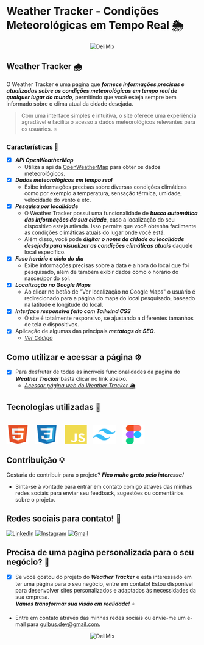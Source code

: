 
# Weather Tracker - Condições Meteorológicas em Tempo Real 🌦️

<p align="center">
  <img src="https://github.com/gui-bus/weatherTracker/blob/main/WeatherTracker.gif?raw=true" alt="DeliMix" width="800" />
</p>

## Weather Tracker 🌧️
O Weather Tracker é uma pagina que ***fornece informações precisas e atualizadas sobre as condições meteorológicas em tempo real de qualquer lugar do mundo***, permitindo que você esteja sempre bem informado sobre o clima atual da cidade desejada. 

> Com uma interface simples e intuitiva, o site oferece uma experiência agradável e facilita o acesso a dados meteorológicos relevantes para os usuários. :star:

### Características :dart:
- [x] ***API OpenWeatherMap***
	- Utiliza a api da [OpenWeatherMap](https://openweathermap.org/api) para obter os dados meteorológicos.
- [x] ***Dados meteorológicos em tempo real*** 
	-  Exibe informações precisas sobre diversas condições climáticas como por exemplo a temperatura, sensação térmica, umidade, velocidade do vento e etc.
- [x] ***Pesquisa por localidade*** 
	- O Weather Tracker possui uma funcionalidade de ***busca automática das informações da sua cidade***, caso a localização do seu dispositivo esteja ativada. Isso permite que você obtenha facilmente as condições climáticas atuais do lugar onde você está.
	-  Além disso, você pode ***digitar o nome da cidade ou localidade desejada para visualizar as condições climáticas atuais*** daquele local específico.
- [x] ***Fuso horário e ciclo do dia***
	-  Exibe informações precisas sobre a data e a hora do local que foi pesquisado, além de também exibir dados como o horário do nascer/por do sol.
- [x] ***Localização no Google Maps***
	-  Ao clicar no botão de "Ver localização no Google Maps" o usuário é redirecionado para a página do maps do local pesquisado, baseado na latitude e longitude do local.
- [x] ***Interface responsiva feito com Tailwind CSS*** 
	-  O site é totalmente responsivo, se ajustando a diferentes tamanhos de tela e dispositivos.
 - [x] Aplicação de algumas das principais ***metatags de SEO***. 
	- *[Ver Código](https://github.com/gui-bus/weatherTracker/blob/main/index.html)*



## Como utilizar e acessar a página :gear:

- [x] Para desfrutar de todas as incríveis funcionalidades da pagina do ***Weather Tracker*** basta clicar no link abaixo.
	- *[Acessar página web do Weather Tracker 🌦️](https://gui-bus.github.io/weatherTracker/)*

## Tecnologias utilizadas :dart:

<div style="display: inline_block"><br>
  <img align="center" alt="HTML" height="50" width="60" src="https://raw.githubusercontent.com/devicons/devicon/1119b9f84c0290e0f0b38982099a2bd027a48bf1/icons/html5/html5-original.svg"> &nbsp;&nbsp;
  <img align="center" alt="CSS" height="50" width="60" src="https://raw.githubusercontent.com/devicons/devicon/1119b9f84c0290e0f0b38982099a2bd027a48bf1/icons/css3/css3-original.svg"> &nbsp;&nbsp;
  <img align="center" alt="JavaScript" height="50" width="60" src="https://raw.githubusercontent.com/devicons/devicon/master/icons/javascript/javascript-plain.svg"> &nbsp;&nbsp;
  <img align="center" alt="Tailwind" height="50" width="60" src="https://raw.githubusercontent.com/devicons/devicon/1119b9f84c0290e0f0b38982099a2bd027a48bf1/icons/tailwindcss/tailwindcss-plain.svg"> &nbsp;&nbsp;
  <img align="center" alt="Figma" height="50" width="60" src="https://github.com/devicons/devicon/blob/master/icons/figma/figma-original.svg">
</div>

## Contribuição :bulb:

Gostaria de contribuir para o projeto? ***Fico muito grato pelo interesse!***

- Sinta-se à vontade para entrar em contato comigo através das minhas redes sociais para enviar seu feedback, sugestões ou comentários sobre o projeto.


## Redes sociais para contato! :speech_balloon:

[![LinkedIn](https://img.icons8.com/color/48/000000/linkedin.png)](https://www.linkedin.com/in/gui-bus/) 
[![Instagram](https://img.icons8.com/fluency/48/000000/instagram-new.png)](https://www.instagram.com/guibus_dev/)
[![Gmail](https://img.icons8.com/fluency/48/000000/gmail.png)](mailto:guibus.dev@gmail.com)


## Precisa de uma pagina personalizada para o seu negócio? :rocket:

- [x] Se você gostou do projeto do ***Weather Tracker*** e está interessado em ter uma página para o seu negócio, entre em contato! Estou disponível para desenvolver sites personalizados e adaptados às necessidades da sua empresa. <br> ***Vamos transformar sua visão em realidade!*** :star: 

-  Entre em contato através das minhas redes sociais ou envie-me um e-mail para [guibus.dev@gmail.com](mailto:guibus.dev@gmail.com).


<p align="center">
  <img src="https://github.com/gui-bus/weatherTracker/blob/main/src/images/logoDesktop.png?raw=true" alt="DeliMix" width="500" />
</p>
